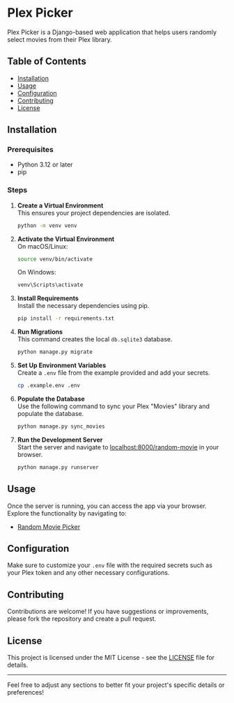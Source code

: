 # Plex Picker

Plex Picker is a Django-based web application that helps users randomly select movies from their Plex library.

## Table of Contents
- [Installation](#installation)
- [Usage](#usage)
- [Configuration](#configuration)
- [Contributing](#contributing)
- [License](#license)

## Installation

### Prerequisites
- Python 3.12 or later
- pip

### Steps

1. **Create a Virtual Environment**  
   This ensures your project dependencies are isolated.
   ```bash
   python -m venv venv
   ```

2. **Activate the Virtual Environment**  
   On macOS/Linux:
   ```bash
   source venv/bin/activate
   ```
   On Windows:
   ```bash
   venv\Scripts\activate
   ```

3. **Install Requirements**  
   Install the necessary dependencies using pip.
   ```bash
   pip install -r requirements.txt
   ```

4. **Run Migrations**  
   This command creates the local `db.sqlite3` database.
   ```bash
   python manage.py migrate
   ```

5. **Set Up Environment Variables**  
   Create a `.env` file from the example provided and add your secrets.
   ```bash
   cp .example.env .env
   ```

6. **Populate the Database**  
   Use the following command to sync your Plex "Movies" library and populate the database.
   ```bash
   python manage.py sync_movies
   ```

7. **Run the Development Server**  
   Start the server and navigate to [localhost:8000/random-movie](http://localhost:8000/random-movie) in your browser.
   ```bash
   python manage.py runserver
   ```

## Usage

Once the server is running, you can access the app via your browser. Explore the functionality by navigating to:
- [Random Movie Picker](http://localhost:8000/random-movie)

## Configuration

Make sure to customize your `.env` file with the required secrets such as your Plex token and any other necessary configurations.

## Contributing

Contributions are welcome! If you have suggestions or improvements, please fork the repository and create a pull request.

## License

This project is licensed under the MIT License - see the [LICENSE](LICENSE) file for details.

---

Feel free to adjust any sections to better fit your project's specific details or preferences!